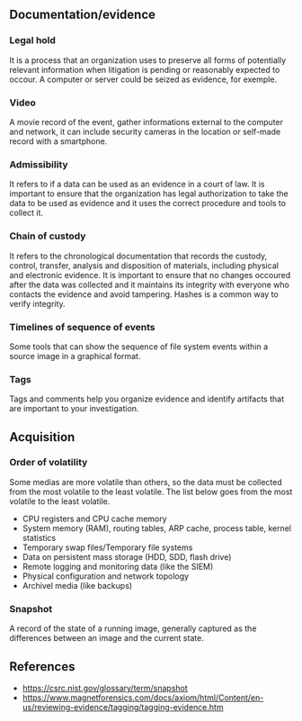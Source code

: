 ## Documentation/evidence
### Legal hold
It is a process that an organization uses to preserve all forms of potentially relevant information when litigation is pending or reasonably expected to occour. A computer or server could be seized as evidence, for exemple.
### Video
A movie record of the event, gather informations external to the computer and network, it can include security cameras in the location or self-made record with a smartphone.
### Admissibility
It refers to if a data can be used as an evidence in a court of law. It is important to ensure that the organization has legal authorization to take the data to be used as evidence and it uses the correct procedure and tools to collect it.
### Chain of custody
It refers to the chronological documentation that records the custody, control, transfer, analysis and disposition of materials, including physical and electronic evidence. It is important to ensure that no changes occoured after the data was collected and it maintains its integrity with everyone who contacts the evidence and avoid tampering. Hashes is a common way to verify integrity.
### Timelines of sequence of events
Some tools that can show the sequence of file system events within a source image in a graphical format.
### Tags
Tags and comments help you organize evidence and identify artifacts that are important to your investigation.

## Acquisition
### Order of volatility
Some medias are more volatile than others, so the data must be collected from the most volatile to the least volatile. The list below goes from the most volatile to the least volatile.
- CPU registers and CPU cache memory
- System memory (RAM), routing tables, ARP cache, process table, kernel statistics
- Temporary swap files/Temporary file systems
- Data on persistent mass storage (HDD, SDD, flash drive)
- Remote logging and monitoring data (like the SIEM)
- Physical configuration and network topology
- Archivel media (like backups)
### Snapshot
A record of the state of a running image, generally captured as the differences between an image and the current state.

## References
- https://csrc.nist.gov/glossary/term/snapshot
- https://www.magnetforensics.com/docs/axiom/html/Content/en-us/reviewing-evidence/tagging/tagging-evidence.htm
